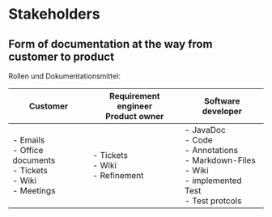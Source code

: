 # Stakeholders

## Form of documentation at the way from customer to product

Rollen und Dokumentationsmittel:

| Customer | Requirement engineer <br> Product owner | Software developer |
|----------|-----------------------------------------|--------------------|
| - Emails <br>- Office documents <br>- Tickets <br>- Wiki <br>- Meetings |- Tickets <br>- Wiki  <br>- Refinement | - JavaDoc <br>- Code <br>- Annotations <br>- Markdown-Files <br>- Wiki <br>- implemented Test <br>- Test protcols | 
